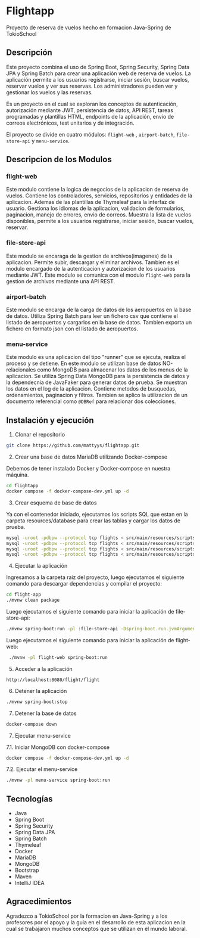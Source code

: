 # Flightapp

Proyecto de reserva de vuelos hecho en formacion Java-Spring de TokioSchool

## Descripción

Este proyecto combina el uso de Spring Boot, Spring Security, Spring Data JPA y Spring Batch para crear una aplicación
web de reserva de vuelos. La aplicación permite a los usuarios registrarse, iniciar sesión, buscar vuelos, reservar
vuelos y ver sus reservas. Los administradores pueden ver y gestionar los vuelos y las reservas.

Es un proyecto en el cual se exploran los conceptos de autenticación, autorización mediante JWT, persistencia de datos,
API REST,
tareas programadas y plantillas HTML, endpoints de la aplicación, envio de correos electrónicos, test unitarios y de
integración.

El proyecto se divide en cuatro módulos: `flight-web` , `airport-batch`, `file-store-api` y `menu-service`.

## Descripcion de los Modulos

### flight-web

Este modulo contiene la logica de negocios de la aplicacion de reserva de vuelos. Contiene los controladores, servicios,
repositorios y entidades de la aplicacion. Ademas de las plantillas de Thymeleaf para la interfaz de usuario.
Gestiona los idiomas de la aplicacion, validacion de formularios, paginacion, manejo de errores, envio de correos.
Muestra la lista de vuelos disponibles, permite a los usuarios registrarse, iniciar sesión, buscar vuelos, reservar.

### file-store-api

Este modulo se encaraga de la gestion de archivos(imagenes) de la aplicacion. Permite subir, descargar y eliminar
archivos.
Tambien es el modulo encargado de la autenticacion y autorizacion de los usuarios mediante JWT.
Este modulo se comunica con el modulo `flight-web` para la gestion de archivos mediante una API REST.

### airport-batch

Este modulo se encarga de la carga de datos de los aeropuertos en la base de datos. Utiliza Spring Batch para leer un
fichero csv que contiene el listado de aeropuertos y cargarlos en la base de datos. Tambien exporta un fichero en
formato json con el listado de aeropuertos.

### menu-service

Este modulo es una aplicacion del tipo "runner" que se ejecuta, realiza el proceso y se detiene. En este modulo se
utilizan base de datos NO-relacionales como MongoDB para almacenar los datos de los menus de la aplicacion. Se utiliza
Spring Data MongoDB para la persistencia de datos y la dependecnia de JavaFaker para generar datos de prueba.
Se muestran los datos en el log de la aplicacion. Contiene metodos de busquedas, ordenamientos, paginacion y filtros.
Tambien se aplico la utilizacion de un documento referencial como `@DBRef` para relacionar dos colecciones.

## Instalación y ejecución

1. Clonar el repositorio

```bash
git clone https://github.com/mattyys/flightapp.git
```

2. Crear una base de datos MariaDB utilizando Docker-compose

Debemos de tener instalado Docker y Docker-compose en nuestra máquina.

```bash
cd flightapp
docker compose -f docker-compose-dev.yml up -d
```

3. Crear esquema de base de datos

Ya con el contenedor iniciado, ejecutamos los scripts SQL que estan en la carpeta resources/database para crear las
tablas y cargar los datos de
prueba.

```bash
mysql -uroot -pdbpw --protocol tcp flights < src/main/resources/scripts/database/001-upgrade.sql
mysql -uroot -pdbpw --protocol tcp flights < src/main/resources/scripts/database/002-upgrade.sql
mysql -uroot -pdbpw --protocol tcp flights < src/main/resources/scripts/database/003-upgrade.sql
mysql -uroot -pdbpw --protocol tcp flights < src/main/resources/scripts/database/004-upgrade.sql
```

4. Ejecutar la aplicación

Ingresamos a la carpeta raiz del proyecto, luego ejecutamos el siguiente comando para descargar dependencias y compilar
el proyecto:

```bash
cd flight-app
./mvnw clean package
```

Luego ejecutamos el siguiente comando para iniciar la aplicación de file-store-api:

```bash
./mvnw spring-boot:run -pl :file-store-api -Dspring-boot.run.jvmArguments="-DAPPLICATION_CUSTOM=springboot-run -Dspring.profiles.active=dev"
```

Luego ejecutamos el siguiente comando para iniciar la aplicación de flight-web:

```bash
 ./mvnw -pl flight-web spring-boot:run
```

5. Acceder a la aplicación

```
http://localhost:8080/flight/flight
```

6. Detener la aplicación

```bash
./mvnw spring-boot:stop
```

7. Detener la base de datos

```bash
docker-compose down
```

7. Ejecutar menu-service

7.1. Iniciar MongoDB con docker-compose

```bash
docker compose -f docker-compose-dev.yml up -d
``` 

7.2. Ejecutar el menu-service

```bash
./mvnw -pl menu-service spring-boot:run
```

## Tecnologías

- Java
- Spring Boot
- Spring Security
- Spring Data JPA
- Spring Batch
- Thymeleaf
- Docker
- MariaDB
- MongoDB
- Bootstrap
- Maven
- IntelliJ IDEA

## Agracedimientos

Agradezco a TokioSchool por la formacion en Java-Spring y a los profesores por el apoyo y la guia en el desarrollo de
esta aplicacion en la cual se trabajaron muchos conceptos que se utilizan en el mundo laboral.


